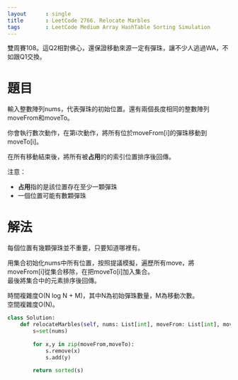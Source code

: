 ```yaml
--- 
layout      : single
title       : LeetCode 2766. Relocate Marbles
tags        : LeetCode Medium Array HashTable Sorting Simulation
---
```

雙周賽108。這Q2相對佛心，還保證移動來源一定有彈珠，讓不少人逃過WA，不如跟Q1交換。  

# 題目
輸入整數陣列nums，代表彈珠的初始位置。還有兩個長度相同的整數陣列moveFrom和moveTo。  

你會執行數次動作，在第i次動作，將所有位於moveFrom[i]的彈珠移動到moveTo[i]。  

在所有移動結束後，將所有被**占用**的的索引位置排序後回傳。  

注意：  
- **占用**指的是該位置存在至少一顆彈珠  
- 一個位置可能有數顆彈珠  

# 解法
每個位置有幾顆彈珠並不重要，只要知道哪裡有。  

用集合初始化nums中所有位置，按照提議模擬，遍歷所有move，將moveFrom[i]從集合移除，在把moveTo[i]加入集合。  
最後將集合中的元素排序後回傳。  

時間複雜度O(N log N + M)，其中N為初始彈珠數量，M為移動次數。  
空間複雜度O(N)。  

```python
class Solution:
    def relocateMarbles(self, nums: List[int], moveFrom: List[int], moveTo: List[int]) -> List[int]:
        s=set(nums)
        
        for x,y in zip(moveFrom,moveTo):
            s.remove(x)
            s.add(y)
                
        return sorted(s)
```
